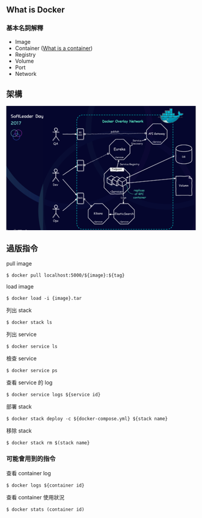 ## What is Docker

### 基本名詞解釋

- Image
- Container
	([What is a container](https://www.docker.com/what-container))
- Registry
- Volume
- Port
- Network


## 架構

![](https://github.com/softleader/maintain-tutorial/blob/master/structure.png)

## 過版指令

pull image

```
$ docker pull localhost:5000/${image}:${tag}
```

load image

```
$ docker load -i {image}.tar
```

列出 stack

```
$ docker stack ls
```

列出 service

```
$ docker service ls
```

檢查 service

```
$ docker service ps 
```

查看 service 的 log

```
$ docker service logs ${service id}
```

部署 stack

```
$ docker stack deploy -c ${docker-compose.yml} ${stack name}
```

移除 stack

```
$ docker stack rm $(stack name}
```

### 可能會用到的指令

查看 container log

```
$ docker logs ${container id}
```

查看 container 使用狀況

```
$ docker stats (container id)
```
